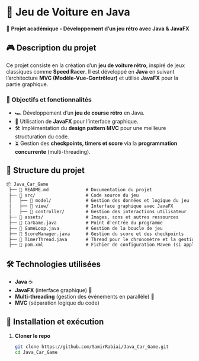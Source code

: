 # 🚗 Jeu de Voiture en Java

📌 **Projet académique - Développement d’un jeu rétro avec Java & JavaFX**

## 🎮 Description du projet
Ce projet consiste en la création d’un **jeu de voiture rétro**, inspiré de jeux classiques comme **Speed Racer**. Il est développé en **Java** en suivant l’architecture **MVC (Modèle-Vue-Contrôleur)** et utilise **JavaFX** pour la partie graphique.

### 🎯 Objectifs et fonctionnalités
- 🏎️ Développement d’un **jeu de course rétro** en Java.
- 🎨 Utilisation de **JavaFX** pour l’interface graphique.
- 🛠️ Implémentation du **design pattern MVC** pour une meilleure structuration du code.
- ⏳ Gestion des **checkpoints, timers et score** via la **programmation concurrente** (multi-threading).

## 📂 Structure du projet
```md
📦 Java_Car_Game  
 ├── 📄 README.md              # Documentation du projet  
 ├── 📂 src/                   # Code source du jeu  
 │   ├── 📂 model/             # Gestion des données et logique du jeu  
 │   ├── 📂 view/              # Interface graphique avec JavaFX  
 │   ├── 📂 controller/        # Gestion des interactions utilisateur  
 ├── 📂 assets/                # Images, sons et autres ressources  
 ├── 📄 CarGame.java           # Point d'entrée du programme  
 ├── 📄 GameLoop.java          # Gestion de la boucle de jeu  
 ├── 📄 ScoreManager.java      # Gestion du score et des checkpoints  
 ├── 📄 TimerThread.java       # Thread pour le chronomètre et la gestion du temps  
 ├── 📄 pom.xml                # Fichier de configuration Maven (si applicable)  
```

## 🛠️ Technologies utilisées
- **Java** ☕  
- **JavaFX** (interface graphique) 🎨  
- **Multi-threading** (gestion des événements en parallèle) 🔄  
- **MVC** (séparation logique du code)  

## 🚀 Installation et exécution
1. **Cloner le repo**  
   ```bash
   git clone https://github.com/SamirRabiai/Java_Car_Game.git
   cd Java_Car_Game
   ```


